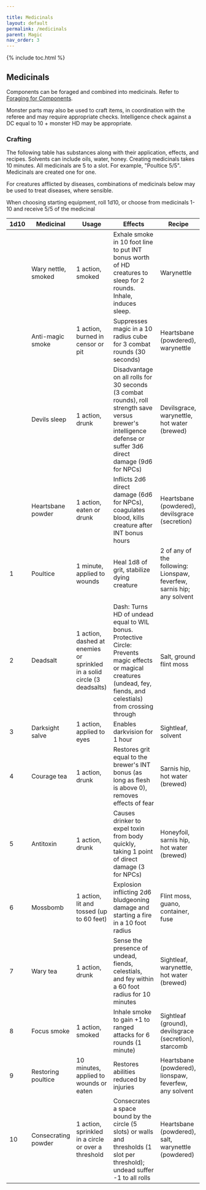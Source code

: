 ```yaml
---

title: Medicinals
layout: default
permalink: /medicinals
parent: Magic
nav_order: 3
---
```

{% include toc.html %}

## Medicinals
Components can be foraged and combined into medicinals. Refer to [Foraging for Components](wildernessexploration#Foraging%20for%20Components).

Monster parts may also be used to craft items, in coordination with the referee and may require appropriate checks. Intelligence check against a DC equal to 10 + monster HD may be appropriate. 

### Crafting 
The following table has substances along with their application, effects, and recipes. Solvents can include oils, water, honey. Creating medicinals takes 10 minutes. All medicinals are 5 to a slot. For example, "Poultice 5/5". Medicinals are created one for one.

For creatures afflicted by diseases, combinations of medicinals below may be used to treat diseases, where sensible.

When choosing starting equipment, roll 1d10, or choose from medicinals 1-10 and receive 5/5 of the medicinal 

| 1d10 | Medicinal           | Usage                                                                    | Effects                                                                                                                                                                 | Recipe                                                                 |
| ---- | ------------------- | ------------------------------------------------------------------------ | ----------------------------------------------------------------------------------------------------------------------------------------------------------------------- | ---------------------------------------------------------------------- |
|      | Wary nettle, smoked | 1 action, smoked                                                         | Exhale smoke in 10 foot line to put INT bonus worth of HD creatures to sleep for 2 rounds. Inhale, induces sleep.                                                       | Warynettle                                                             |
|      | Anti-magic smoke    | 1 action, burned in censor or pit                                        | Suppresses magic in a 10 radius cube for 3 combat rounds (30 seconds)                                                                                                   | Heartsbane (powdered), warynettle                                      |
|      | Devils sleep        | 1 action, drunk                                                          | Disadvantage on all rolls for 30 seconds (3 combat rounds), roll strength save versus brewer's intelligence defense or suffer 3d6 direct damage (9d6 for NPCs)          | Devilsgrace, warynettle, hot water (brewed)                            |
|      | Heartsbane powder   | 1 action, eaten or drunk                                                 | Inflicts 2d6 direct damage (6d6 for NPCs), coagulates blood, kills creature after INT bonus hours                                                                       | Heartsbane (powdered), devilsgrace (secretion)                         |
| 1    | Poultice            | 1 minute, applied to wounds                                              | Heal 1d8 of grit, stabilize dying creature                                                                                                                              | 2 of any of the following: Lionspaw, feverfew, sarnis hip; any solvent |
| 2    | Deadsalt            | 1 action, dashed at enemies or sprinkled in a solid circle (3 deadsalts) | Dash: Turns HD of undead equal to WIL bonus. Protective Circle: Prevents magic effects or magical creatures (undead, fey, fiends, and celestials) from crossing through | Salt, ground flint moss                                                |
| 3    | Darksight salve     | 1 action, applied to eyes                                                | Enables darkvision for 1 hour                                                                                                                                           | Sightleaf, solvent                                                     |
| 4    | Courage tea         | 1 action, drunk                                                          | Restores grit equal to the brewer's INT bonus (as long as flesh is above 0), removes effects of fear                                                                    | Sarnis hip, hot water (brewed)                                         |
| 5    | Antitoxin           | 1 action, drunk                                                          | Causes drinker to expel toxin from body quickly, taking 1 point of direct damage (3 for NPCs)                                                                           | Honeyfoil, sarnis hip, hot water (brewed)                              |
| 6    | Mossbomb            | 1 action, lit and tossed (up to 60 feet)                                 | Explosion inflicting 2d6 bludgeoning damage and starting a fire in a 10 foot radius                                                                                     | Flint moss, guano, container, fuse                                     |
| 7    | Wary tea            | 1 action, drunk                                                          | Sense the presence of undead, fiends, celestials, and fey within a 60 foot radius for 10 minutes                                                                        | Sightleaf, warynettle, hot water (brewed)                              |
| 8    | Focus smoke         | 1 action, smoked                                                         | Inhale smoke to gain +1 to ranged attacks for 6 rounds (1 minute)                                                                                                       | Sightleaf (ground), devilsgrace (secretion), starcomb                  |
| 9    | Restoring poultice  | 10 minutes, applied to wounds or eaten                                   | Restores abilities reduced by injuries                                                                                                                                  | Heartsbane (powdered), lionspaw, feverfew, any solvent                 |
| 10   | Consecrating powder | 1 action, sprinkled in a circle or over a threshold                      | Consecrates a space bound by the circle (5 slots) or walls and thresholds (1 slot per threshold); undead suffer -1 to all rolls                                         | Heartsbane (powdered), salt, warynettle (powdered)                     |

